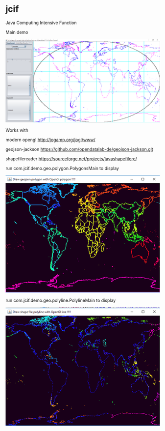 # jcif
Java Computing Intensive Function


Main demo 

![alt text](https://github.com/eskoy/jcif/blob/master/doc/demo.png "Logo Title Text 1")

Works with 

modern opengl
http://jogamp.org/jogl/www/

geojson-jackson
https://github.com/opendatalab-de/geojson-jackson.git

shapefilereader
https://sourceforge.net/projects/javashapefilere/

run com.jcif.demo.geo.polygon.PolygonsMain to display

![alt text](https://github.com/eskoy/jcif/blob/master/doc/world.png "Logo Title Text 1")

run com.jcif.demo.geo.polyline.PolylineMain to display

![alt text](https://github.com/eskoy/jcif/blob/master/doc/worldline.png "Logo Title Text 1")